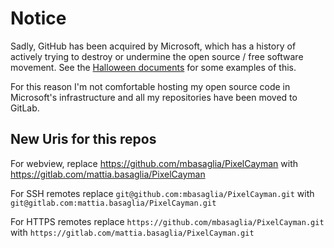 Notice
======

Sadly, GitHub has been acquired by Microsoft, which has a history of
actively trying to destroy or undermine the open source / free software
movement.
See the [Halloween documents](http://catb.org/~esr/halloween/) for some
examples of this.

For this reason I'm not comfortable hosting my open source code in Microsoft's
infrastructure and all my repositories have been moved to GitLab.

New Uris for this repos
-----------------------

For webview, replace
https://github.com/mbasaglia/PixelCayman with
https://gitlab.com/mattia.basaglia/PixelCayman

For SSH remotes replace
`git@github.com:mbasaglia/PixelCayman.git` with
`git@gitlab.com:mattia.basaglia/PixelCayman.git`

For HTTPS remotes replace
`https://github.com/mbasaglia/PixelCayman.git` with
`https://gitlab.com/mattia.basaglia/PixelCayman.git`

